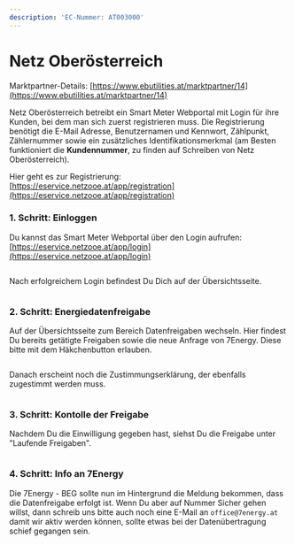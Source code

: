 ```yaml
---
description: 'EC-Nummer: AT003000'
---
```


# Netz Oberösterreich

Marktpartner-Details: [https://www.ebutilities.at/marktpartner/14](https://www.ebutilities.at/marktpartner/14)

Netz Oberösterreich betreibt ein Smart Meter Webportal mit Login für ihre Kunden, bei dem man sich zuerst registrieren muss. Die Registrierung benötigt die E-Mail Adresse, Benutzernamen und Kennwort, Zählpunkt, Zählernummer sowie ein zusätzliches Identifikationsmerkmal (am Besten funktioniert die **Kundennummer**, zu finden auf Schreiben von Netz Oberösterreich).

Hier geht es zur Registrierung: [https://eservice.netzooe.at/app/registration](https://eservice.netzooe.at/app/registration)

### 1. Schritt: Einloggen

Du kannst das Smart Meter Webportal über den Login aufrufen: [https://eservice.netzooe.at/app/login](https://eservice.netzooe.at/app/login)

<figure><img src="../../.gitbook/assets/netzooe_image01.png" alt=""><figcaption></figcaption></figure>

Nach erfolgreichem Login befindest Du Dich auf der Übersichtsseite.

<figure><img src="../../.gitbook/assets/netzooe_image02.png" alt=""><figcaption></figcaption></figure>

### 2. Schritt: Energiedatenfreigabe

Auf der Übersichtsseite zum Bereich Datenfreigaben wechseln. Hier findest Du bereits getätigte Freigaben sowie die neue Anfrage von 7Energy. Diese bitte mit dem Häkchenbutton erlauben.

<figure><img src="../../.gitbook/assets/netzooe_image03.png" alt=""><figcaption></figcaption></figure>

Danach erscheint noch die Zustimmungserklärung, der ebenfalls zugestimmt werden muss.

<figure><img src="../../.gitbook/assets/netzooe_image04.png" alt=""><figcaption></figcaption></figure>

### 3. Schritt: Kontolle der Freigabe

Nachdem Du die Einwilligung gegeben hast, siehst Du die Freigabe unter "Laufende Freigaben".

<figure><img src="../../.gitbook/assets/netzooe_image05.png" alt=""><figcaption></figcaption></figure>

### 4. Schritt: Info an 7Energy

Die 7Energy - BEG sollte nun im Hintergrund die Meldung bekommen, dass die Datenfreigabe erfolgt ist. Wenn Du aber auf Nummer Sicher gehen willst, dann schreib uns bitte auch noch eine E-Mail an `office@7energy.at` damit wir aktiv werden können, sollte etwas bei der Datenübertragung schief gegangen sein.
